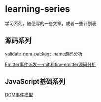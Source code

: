 # learning-series
学习系列，随便写的一些文章，或者一些计划表

## 源码系列
[validate-npm-package-name源码分析](https://github.com/xiong-ling/learning-series/issues/1)

[Emitter事件派发---mitt和tiny-emitter源码分析](https://github.com/xiong-ling/learning-series/issues/2)

## JavaScript基础系列
[DOM事件模型](https://github.com/xiong-ling/learning-series/issues/3)
